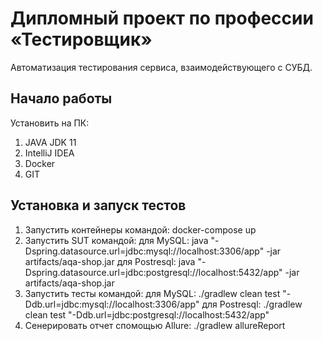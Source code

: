  # Дипломный проект по профессии «Тестировщик»

Автоматизация тестирования сервиса, взаимодействующего с СУБД.

## Начало работы

Установить на ПК:
1. JAVA JDK 11
2. IntelliJ IDEA
3. Docker
4. GIT

## Установка и запуск тестов

1. Запустить контейнеры командой: docker-compose up
2. Запустить SUT командой:
   для MySQL: java "-Dspring.datasource.url=jdbc:mysql://localhost:3306/app" -jar artifacts/aqa-shop.jar
   для Postresql: java "-Dspring.datasource.url=jdbc:postgresql://localhost:5432/app" -jar artifacts/aqa-shop.jar
3. Запустить тесты командой:
   для MySQL: ./gradlew clean test "-Ddb.url=jdbc:mysql://localhost:3306/app"
   для Postresql: ./gradlew clean test "-Ddb.url=jdbc:postgresql://localhost:5432/app"
4. Сенерировать отчет спомощью Allure: ./gradlew allureReport